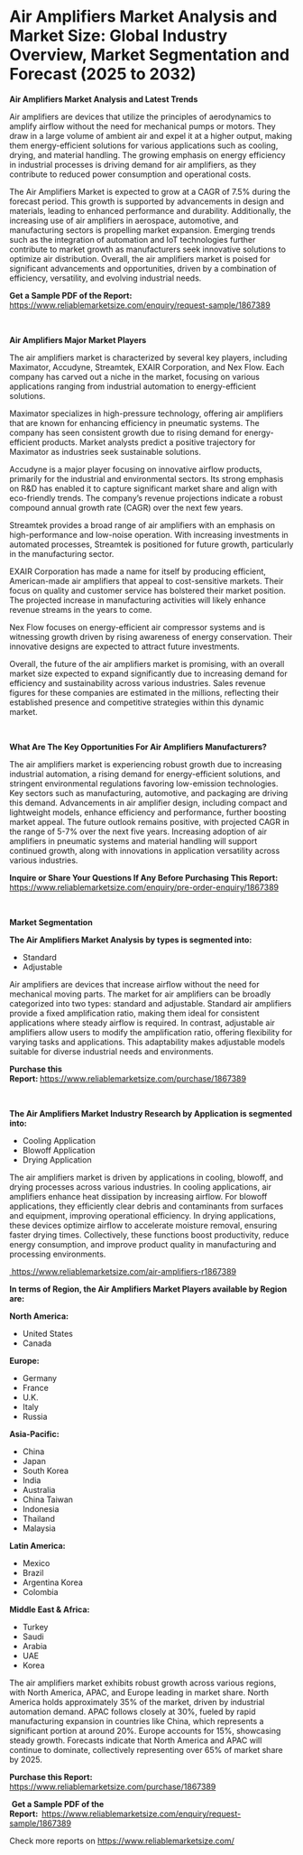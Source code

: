 <p><h1>Air Amplifiers Market Analysis and Market Size: Global Industry Overview, Market Segmentation and Forecast (2025 to 2032)</h1></p><p><strong>Air Amplifiers Market Analysis and Latest Trends</strong></p>
<p><p>Air amplifiers are devices that utilize the principles of aerodynamics to amplify airflow without the need for mechanical pumps or motors. They draw in a large volume of ambient air and expel it at a higher output, making them energy-efficient solutions for various applications such as cooling, drying, and material handling. The growing emphasis on energy efficiency in industrial processes is driving demand for air amplifiers, as they contribute to reduced power consumption and operational costs.</p><p>The Air Amplifiers Market is expected to grow at a CAGR of 7.5% during the forecast period. This growth is supported by advancements in design and materials, leading to enhanced performance and durability. Additionally, the increasing use of air amplifiers in aerospace, automotive, and manufacturing sectors is propelling market expansion. Emerging trends such as the integration of automation and IoT technologies further contribute to market growth as manufacturers seek innovative solutions to optimize air distribution. Overall, the air amplifiers market is poised for significant advancements and opportunities, driven by a combination of efficiency, versatility, and evolving industrial needs.</p></p>
<p><strong>Get a Sample PDF of the Report:&nbsp;</strong> <a href="https://www.reliablemarketsize.com/enquiry/request-sample/1867389?utm_campaign=3104&utm_medium=2&utm_source=Github&utm_content=ia&utm_term=10042025&utm_id=air-amplifiers">https://www.reliablemarketsize.com/enquiry/request-sample/1867389</a></p>
<p>&nbsp;</p>
<p><strong>Air Amplifiers Major Market Players</strong></p>
<p><p>The air amplifiers market is characterized by several key players, including Maximator, Accudyne, Streamtek, EXAIR Corporation, and Nex Flow. Each company has carved out a niche in the market, focusing on various applications ranging from industrial automation to energy-efficient solutions.</p><p>Maximator specializes in high-pressure technology, offering air amplifiers that are known for enhancing efficiency in pneumatic systems. The company has seen consistent growth due to rising demand for energy-efficient products. Market analysts predict a positive trajectory for Maximator as industries seek sustainable solutions.</p><p>Accudyne is a major player focusing on innovative airflow products, primarily for the industrial and environmental sectors. Its strong emphasis on R&D has enabled it to capture significant market share and align with eco-friendly trends. The company’s revenue projections indicate a robust compound annual growth rate (CAGR) over the next few years.</p><p>Streamtek provides a broad range of air amplifiers with an emphasis on high-performance and low-noise operation. With increasing investments in automated processes, Streamtek is positioned for future growth, particularly in the manufacturing sector.</p><p>EXAIR Corporation has made a name for itself by producing efficient, American-made air amplifiers that appeal to cost-sensitive markets. Their focus on quality and customer service has bolstered their market position. The projected increase in manufacturing activities will likely enhance revenue streams in the years to come.</p><p>Nex Flow focuses on energy-efficient air compressor systems and is witnessing growth driven by rising awareness of energy conservation. Their innovative designs are expected to attract future investments.</p><p>Overall, the future of the air amplifiers market is promising, with an overall market size expected to expand significantly due to increasing demand for efficiency and sustainability across various industries. Sales revenue figures for these companies are estimated in the millions, reflecting their established presence and competitive strategies within this dynamic market.</p></p>
<p>&nbsp;</p>
<p><strong>What Are The Key Opportunities For Air Amplifiers Manufacturers?</strong></p>
<p><p>The air amplifiers market is experiencing robust growth due to increasing industrial automation, a rising demand for energy-efficient solutions, and stringent environmental regulations favoring low-emission technologies. Key sectors such as manufacturing, automotive, and packaging are driving this demand. Advancements in air amplifier design, including compact and lightweight models, enhance efficiency and performance, further boosting market appeal. The future outlook remains positive, with projected CAGR in the range of 5-7% over the next five years. Increasing adoption of air amplifiers in pneumatic systems and material handling will support continued growth, along with innovations in application versatility across various industries.</p></p>
<p><strong>Inquire or Share Your Questions If Any Before Purchasing This Report:</strong> <a href="https://www.reliablemarketsize.com/enquiry/pre-order-enquiry/1867389?utm_campaign=3104&utm_medium=2&utm_source=Github&utm_content=ia&utm_term=10042025&utm_id=air-amplifiers">https://www.reliablemarketsize.com/enquiry/pre-order-enquiry/1867389</a></p>
<p>&nbsp;</p>
<p><strong>Market Segmentation</strong></p>
<p><strong>The Air Amplifiers Market Analysis by types is segmented into:</strong></p>
<p><ul><li>Standard</li><li>Adjustable</li></ul></p>
<p><p>Air amplifiers are devices that increase airflow without the need for mechanical moving parts. The market for air amplifiers can be broadly categorized into two types: standard and adjustable. Standard air amplifiers provide a fixed amplification ratio, making them ideal for consistent applications where steady airflow is required. In contrast, adjustable air amplifiers allow users to modify the amplification ratio, offering flexibility for varying tasks and applications. This adaptability makes adjustable models suitable for diverse industrial needs and environments.</p></p>
<p><strong>Purchase this Report:&nbsp;</strong><a href="https://www.reliablemarketsize.com/purchase/1867389?utm_campaign=3104&utm_medium=2&utm_source=Github&utm_content=ia&utm_term=10042025&utm_id=air-amplifiers">https://www.reliablemarketsize.com/purchase/1867389</a></p>
<p>&nbsp;</p>
<p><strong>The Air Amplifiers Market Industry Research by Application is segmented into:</strong></p>
<p><ul><li>Cooling Application</li><li>Blowoff Application</li><li>Drying Application</li></ul></p>
<p><p>The air amplifiers market is driven by applications in cooling, blowoff, and drying processes across various industries. In cooling applications, air amplifiers enhance heat dissipation by increasing airflow. For blowoff applications, they efficiently clear debris and contaminants from surfaces and equipment, improving operational efficiency. In drying applications, these devices optimize airflow to accelerate moisture removal, ensuring faster drying times. Collectively, these functions boost productivity, reduce energy consumption, and improve product quality in manufacturing and processing environments.</p></p>
<p><a href="https://www.reliablemarketsize.com/air-amplifiers-r1867389?utm_campaign=3104&utm_medium=2&utm_source=Github&utm_content=ia&utm_term=10042025&utm_id=air-amplifiers">&nbsp;https://www.reliablemarketsize.com/air-amplifiers-r1867389</a></p>
<p><strong>In terms of Region, the Air Amplifiers Market Players available by Region are:</strong></p>
<p>
    <p> <strong> North America: </strong>
        <ul>
            <li>United States</li>
            <li>Canada</li>
        </ul>
        </p> 
    <p> <strong> Europe: </strong>
        <ul>
            <li>Germany</li>
            <li>France</li>
            <li>U.K.</li>
            <li>Italy</li>
            <li>Russia</li>
        </ul>
        </p> 
    <p> <strong> Asia-Pacific: </strong>
        <ul>
            <li>China</li>
            <li>Japan</li>
            <li>South Korea</li>
            <li>India</li>
            <li>Australia</li>
            <li>China Taiwan</li>
            <li>Indonesia</li>
            <li>Thailand</li>
            <li>Malaysia</li>
        </ul>
        </p> 
    <p> <strong> Latin America: </strong>
        <ul>
            <li>Mexico</li>
            <li>Brazil</li>
            <li>Argentina Korea</li>
            <li>Colombia</li>
        </ul>
        </p> 
    <p> <strong> Middle East & Africa: </strong>
        <ul>
            <li>Turkey</li>
            <li>Saudi</li>
            <li>Arabia</li>
            <li>UAE</li>
            <li>Korea</li>
        </ul>
    </p>
    </p>
<p><p>The air amplifiers market exhibits robust growth across various regions, with North America, APAC, and Europe leading in market share. North America holds approximately 35% of the market, driven by industrial automation demand. APAC follows closely at 30%, fueled by rapid manufacturing expansion in countries like China, which represents a significant portion at around 20%. Europe accounts for 15%, showcasing steady growth. Forecasts indicate that North America and APAC will continue to dominate, collectively representing over 65% of market share by 2025.</p></p>
<p><strong>Purchase this Report: </strong><a href="https://www.reliablemarketsize.com/purchase/1867389?utm_campaign=3104&utm_medium=2&utm_source=Github&utm_content=ia&utm_term=10042025&utm_id=air-amplifiers">https://www.reliablemarketsize.com/purchase/1867389</a></p>
<p>&nbsp;<strong>Get a Sample PDF of the Report:&nbsp;&nbsp;</strong><a href="https://www.reliablemarketsize.com/enquiry/request-sample/1867389?utm_campaign=3104&utm_medium=2&utm_source=Github&utm_content=ia&utm_term=10042025&utm_id=air-amplifiers">https://www.reliablemarketsize.com/enquiry/request-sample/1867389</a></p>
<p><strong></strong></p>
<p>Check more reports on <a href="https://www.reliablemarketsize.com/?utm_campaign=3104&utm_medium=2&utm_source=Github&utm_content=ia&utm_term=10042025&utm_id=air-amplifiers">https://www.reliablemarketsize.com/</a></p>